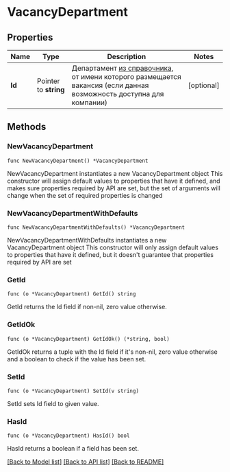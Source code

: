 # VacancyDepartment

## Properties

Name | Type | Description | Notes
------------ | ------------- | ------------- | -------------
**Id** | Pointer to **string** | Департамент [из справочника](https://api.hh.ru/openapi/redoc#tag/Informaciya-o-rabotodatele/operation/get-employer-departments), от имени которого размещается вакансия (если данная возможность доступна для компании) | [optional] 

## Methods

### NewVacancyDepartment

`func NewVacancyDepartment() *VacancyDepartment`

NewVacancyDepartment instantiates a new VacancyDepartment object
This constructor will assign default values to properties that have it defined,
and makes sure properties required by API are set, but the set of arguments
will change when the set of required properties is changed

### NewVacancyDepartmentWithDefaults

`func NewVacancyDepartmentWithDefaults() *VacancyDepartment`

NewVacancyDepartmentWithDefaults instantiates a new VacancyDepartment object
This constructor will only assign default values to properties that have it defined,
but it doesn't guarantee that properties required by API are set

### GetId

`func (o *VacancyDepartment) GetId() string`

GetId returns the Id field if non-nil, zero value otherwise.

### GetIdOk

`func (o *VacancyDepartment) GetIdOk() (*string, bool)`

GetIdOk returns a tuple with the Id field if it's non-nil, zero value otherwise
and a boolean to check if the value has been set.

### SetId

`func (o *VacancyDepartment) SetId(v string)`

SetId sets Id field to given value.

### HasId

`func (o *VacancyDepartment) HasId() bool`

HasId returns a boolean if a field has been set.


[[Back to Model list]](../README.md#documentation-for-models) [[Back to API list]](../README.md#documentation-for-api-endpoints) [[Back to README]](../README.md)


